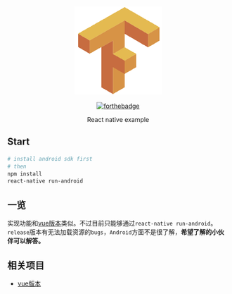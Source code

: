 <div align="center">

<img src="https://raw.githubusercontent.com/JiangWeixian/tf-mobilenet-vue/webpack-stage-young/build/logo.png" style="width: 100"/>


[![forthebadge](https://forthebadge.com/images/badges/built-by-codebabes.svg)](https://forthebadge.com)

<p>React native example</p>
</div>

## Start

```bash
# install android sdk first
# then
npm install
react-native run-android 
```

## 一览

实现功能和[vue版本](https://github.com/JiangWeixian/tf-mobilenet-vue)类似。不过目前只能够通过`react-native run-android`。`release`版本有无法加载资源的`bugs`，`Android`方面不是很了解，**希望了解的小伙伴可以解答。**


## 相关项目

* [vue版本](https://github.com/JiangWeixian/tf-mobilenet-vue)